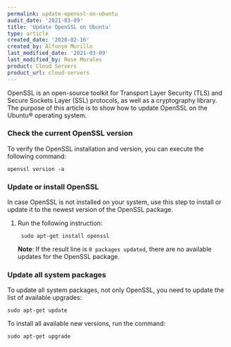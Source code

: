 ```yaml
---
permalink: update-openssl-on-ubuntu
audit_date: '2021-03-09'
title: 'Update OpenSSL on Ubuntu'
type: article
created_date: '2020-02-16'
created_by: Alfonso Murillo
last_modified_date: '2021-03-09'
last_modified_by: Rose Morales
product: Cloud Servers
product_url: cloud-servers
---
```


OpenSSL is an open-source toolkit for Transport Layer Security (TLS) and
Secure Sockets Layer (SSL) protocols, as well as a cryptography library. The
purpose of this article is to show how to update OpenSSL on the Ubuntu&reg; operating
system.

### Check the current OpenSSL version

To verify the OpenSSL installation and version, you can execute the following
command:

    openssl version -a

### Update or install OpenSSL

In case OpenSSL is not installed on your system, use this step to
install or update it to the newest version of the OpenSSL package.

1. Run the following instruction:

        sudo apt-get install openssl

    **Note**: If the result line is `0 packages updated`, there are no
   available updates for the OpenSSL package.

### Update all system packages

To update all system packages, not only OpenSSL, you need to update the list of
available upgrades:

    sudo apt-get update

To install all available new versions, run the command:

    sudo apt-get upgrade

